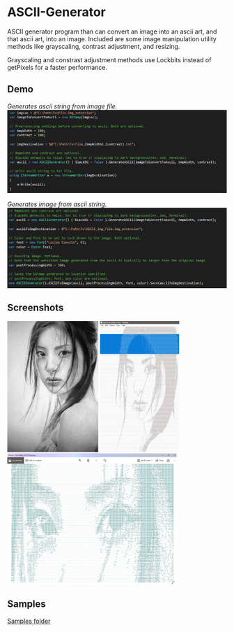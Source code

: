 # ASCII-Generator

ASCII generator program than can convert an image into an ascii art, and that ascii art, into an image. 
Included are some image manipulation utility methods like grayscaling, contrast adjustment, and resizing.

Grayscaling and constrast adjustment methods use Lockbits instead of getPixels for a faster performance.

## Demo

*Generates ascii string from image file.*
<img src="ASCII-art/Demo/README/ImgToASCII.PNG" alt="ImgToASCII">

*Generates image from ascii string.*
<img src="ASCII-art/Demo/README/ASCIIToImg.PNG" alt="ASCIIToImg">

## Screenshots

<img src="ASCII-art/Demo/README/Original.png" height="300" alt="Original"> <img src="ASCII-art/Demo/README/Text.PNG" height="300" alt="asciiTextFile"> <img src="ASCII-art/Demo/README/img.PNG" height="300" alt="asciiStringToImg">

## Samples

[Samples folder](https://github.com/jnpco/ASCII-art/tree/master/ASCII-art/Demo/Samples)

